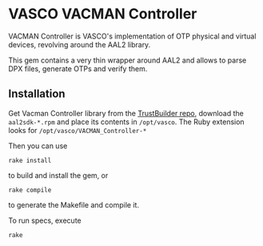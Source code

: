 VASCO VACMAN Controller
=======================

VACMAN Controller is VASCO's implementation of OTP physical and virtual devices, revolving around the AAL2 library.

This gem contains a very thin wrapper around AAL2 and allows to parse DPX files, generate OTPs and verify them.

Installation
------------

Get Vacman Controller library from the [TrustBuilder repo](https://repository.trustbuilder.io/head/trustbuilder/custom/), download the `aal2sdk-*.rpm` and place its contents in `/opt/vasco`. The Ruby extension looks for `/opt/vasco/VACMAN_Controller-*`

Then you can use

    rake install

to build and install the gem, or

    rake compile

to generate the Makefile and compile it.

To run specs, execute

    rake
